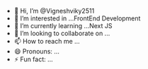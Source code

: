 - 👋 Hi, I’m @Vigneshviky2511
- 👀 I’m interested in ...FrontEnd Development
- 🌱 I’m currently learning ...Next JS
- 💞️ I’m looking to collaborate on ...
- 📫 How to reach me ...
- 😄 Pronouns: ...
- ⚡ Fun fact: ...

<!---
Vigneshviky2511/Vigneshviky2511 is a ✨ special ✨ repository because its `README.md` (this file) appears on your GitHub profile.
You can click the Preview link to take a look at your changes.
--->
